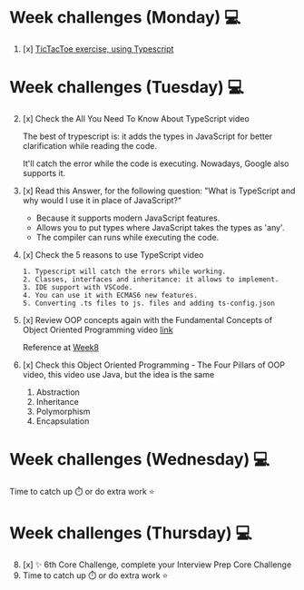 # Week challenges (Monday) 💻

1. [x] [TicTacToe exercise, using Typescript](https://github.com/ingridsfd/TicTacToeWeek10CoreCodeExer)

# Week challenges (Tuesday) 💻

2.  [x] Check the All You Need To Know About TypeScript video

    The best of trypescript is: it adds the types in JavaScript for better clarification while reading the code.

    It'll catch the error while the code is executing. Nowadays, Google also supports it.

3.  [x] Read this Answer, for the following question: "What is TypeScript and why would I use it in place of JavaScript?"
    - Because it supports modern JavaScript features.
    - Allows you to put types where JavaScript takes the types as 'any'.
    - The compiler can runs while executing the code.
4.  [x] Check the 5 reasons to use TypeScript video

        1. Typescript will catch the errors while working.
        2. Classes, interfaces and inheritance: it allows to implement.
        3. IDE support with VSCode.
        4. You can use it with ECMAS6 new features.
        5. Converting .ts files to js. files and adding ts-config.json

5.  [x] Review OOP concepts again with the Fundamental Concepts of Object Oriented Programming video [link](https://www.youtube.com/watch?v=m_MQYyJpIjg)

    Reference at [Week8](https://github.com/ingridsfd/IngridsCoreCodefromScratch/blob/main/EXERCISES%20README/Week8.md)

6.  [x] Check this Object Oriented Programming - The Four Pillars of OOP video, this video use Java, but the idea is the same

    1. Abstraction
    2. Inheritance
    3. Polymorphism
    4. Encapsulation

# Week challenges (Wednesday) 💻

Time to catch up ⏱️ or do extra work ⭐

# Week challenges (Thursday) 💻

8. [x] ✨ 6th Core Challenge, complete your Interview Prep Core Challenge
9. Time to catch up ⏱️ or do extra work ⭐
